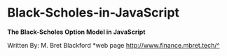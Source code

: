 # Black-Scholes-in-JavaScript
**The Black-Scholes Option Model in JavaScript**

Written By: M. Bret Blackford 
*web page http://www.finance.mbret.tech/^

